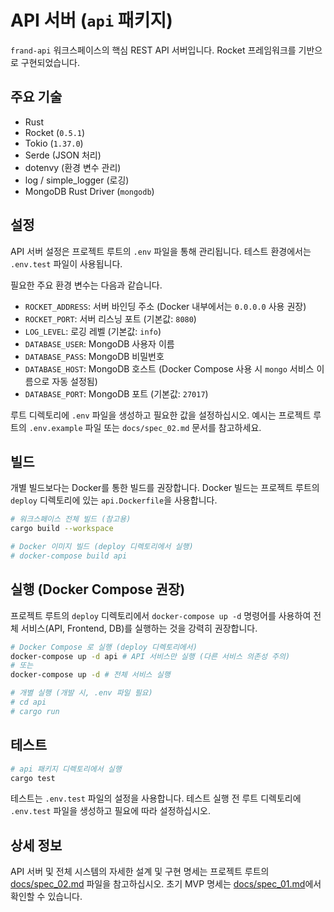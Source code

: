# API 서버 (`api` 패키지)

`frand-api` 워크스페이스의 핵심 REST API 서버입니다. Rocket 프레임워크를 기반으로 구현되었습니다.

## 주요 기술

*   Rust
*   Rocket (`0.5.1`)
*   Tokio (`1.37.0`)
*   Serde (JSON 처리)
*   dotenvy (환경 변수 관리)
*   log / simple_logger (로깅)
*   MongoDB Rust Driver (`mongodb`)

## 설정

API 서버 설정은 프로젝트 루트의 `.env` 파일을 통해 관리됩니다. 테스트 환경에서는 `.env.test` 파일이 사용됩니다.

필요한 주요 환경 변수는 다음과 같습니다.

*   `ROCKET_ADDRESS`: 서버 바인딩 주소 (Docker 내부에서는 `0.0.0.0` 사용 권장)
*   `ROCKET_PORT`: 서버 리스닝 포트 (기본값: `8080`)
*   `LOG_LEVEL`: 로깅 레벨 (기본값: `info`)
*   `DATABASE_USER`: MongoDB 사용자 이름
*   `DATABASE_PASS`: MongoDB 비밀번호
*   `DATABASE_HOST`: MongoDB 호스트 (Docker Compose 사용 시 `mongo` 서비스 이름으로 자동 설정됨)
*   `DATABASE_PORT`: MongoDB 포트 (기본값: `27017`)

루트 디렉토리에 `.env` 파일을 생성하고 필요한 값을 설정하십시오. 예시는 프로젝트 루트의 `.env.example` 파일 또는 `docs/spec_02.md` 문서를 참고하세요.

## 빌드

개별 빌드보다는 Docker를 통한 빌드를 권장합니다. Docker 빌드는 프로젝트 루트의 `deploy` 디렉토리에 있는 `api.Dockerfile`을 사용합니다.

```bash
# 워크스페이스 전체 빌드 (참고용)
cargo build --workspace

# Docker 이미지 빌드 (deploy 디렉토리에서 실행)
# docker-compose build api
```

## 실행 (Docker Compose 권장)

프로젝트 루트의 `deploy` 디렉토리에서 `docker-compose up -d` 명령어를 사용하여 전체 서비스(API, Frontend, DB)를 실행하는 것을 강력히 권장합니다.

```bash
# Docker Compose 로 실행 (deploy 디렉토리에서)
docker-compose up -d api # API 서비스만 실행 (다른 서비스 의존성 주의)
# 또는
docker-compose up -d # 전체 서비스 실행

# 개별 실행 (개발 시, .env 파일 필요)
# cd api
# cargo run
```

## 테스트

```bash
# api 패키지 디렉토리에서 실행
cargo test
```

테스트는 `.env.test` 파일의 설정을 사용합니다. 테스트 실행 전 루트 디렉토리에 `.env.test` 파일을 생성하고 필요에 따라 설정하십시오.

## 상세 정보

API 서버 및 전체 시스템의 자세한 설계 및 구현 명세는 프로젝트 루트의 [docs/spec_02.md](../../docs/spec_02.md) 파일을 참고하십시오. 초기 MVP 명세는 [docs/spec_01.md](../../docs/spec_01.md)에서 확인할 수 있습니다.
